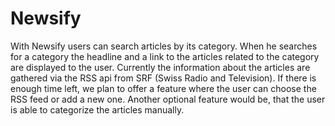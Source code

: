 # Newsify

With Newsify users can search articles by its category. When he searches for a category the
headline and a link to the articles related to the category are displayed to the user.
Currently the information about the articles are gathered via the RSS api from SRF (Swiss Radio
and Television). If there is enough time left, we plan to offer a feature where the user can choose
the RSS feed or add a new one. Another optional feature would be, that the user is able to
categorize the articles manually.
